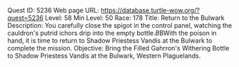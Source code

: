 Quest ID: 5236
Web page URL: https://database.turtle-wow.org/?quest=5236
Level: 58
Min Level: 50
Race: 178
Title: Return to the Bulwark
Description: You carefully close the spigot in the control panel, watching the cauldron's putrid ichors drip into the empty bottle.$B$BWith the poison in hand, it is time to return to Shadow Priestess Vandis at the Bulwark to complete the mission.
Objective: Bring the Filled Gahrron's Withering Bottle to Shadow Priestess Vandis at the Bulwark, Western Plaguelands.
